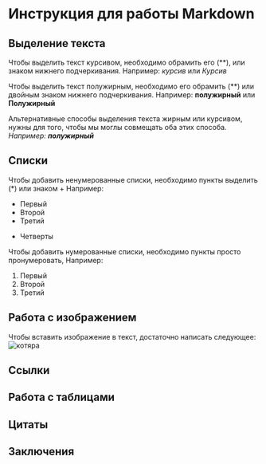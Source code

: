 # Инструкция для работы Markdown

## Выделение текста

Чтобы выделить текст курсивом, необходимо обрамить его (**), или знаком нижнего подчеркивания. Например: *курсив* или _Курсив_

Чтобы выделить текст полужирным, необходимо его обрамить (**) или двойным знаком нижнего подчеркивания.
Например: **полужирный** или __Полужирный__

Альтернативные способы выделения текста жирным или курсивом, нужны для того, чтобы мы моглы совмещать оба этих способа. _Например: **полужирный**_

## Списки

Чтобы добавить ненумерованные списки, необходимо пункты выделить (*) или знаком +  Например: 
* Первый
* Второй
* Третий

+ Четверты

Чтобы добавить нумерованные списки, необходимо пункты просто пронумеровать, Например:
1. Первый
2. Второй
3. Третий

## Работа с изображением

Чтобы вставить изображение в текст, достаточно написать следующее:
![котяра](%D1%82%D0%B8%D1%84%D1%82%D0%B5%D0%BB%D0%B8.jpg)
## Ссылки

## Работа с таблицами

## Цитаты

## Заключения